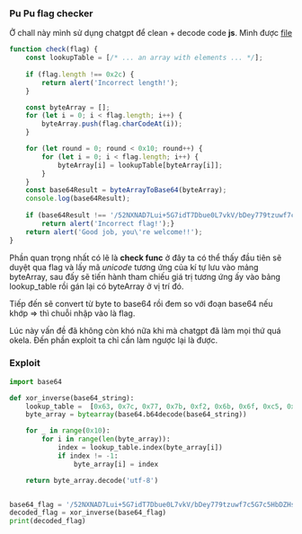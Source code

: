### Pu Pu flag checker

Ở chall này mình sử dụng chatgpt để clean + decode code **js**. Mình được [file](./clean.js)

```js
function check(flag) {
    const lookupTable = [/* ... an array with elements ... */];
    
    if (flag.length !== 0x2c) {
        return alert('Incorrect length!');
    }

    const byteArray = [];
    for (let i = 0; i < flag.length; i++) {
        byteArray.push(flag.charCodeAt(i));
    }

    for (let round = 0; round < 0x10; round++) {
        for (let i = 0; i < flag.length; i++) {
            byteArray[i] = lookupTable[byteArray[i]];
        }
    }
    const base64Result = byteArrayToBase64(byteArray);
    console.log(base64Result);
    
    if (base64Result !== '/52NXNAD7Lui+5G7idT7Dbue0L7vkV/bDey779tzuwf7c5G7c5HbDZHswUs=') {
        return alert('Incorrect flag!');}
    return alert('Good job, you\'re welcome!!');
}
```

Phần quan trọng nhất có lẽ là **check func**  ở đây ta có thể thấy đầu tiên sẽ duyệt qua flag và lấy mã *unicode* tương ứng của kí tự lưu vào mảng byteArray, sau đấy sẽ tiến hành tham chiếu giá trị tương ứng ấy vào bảng lookup_table rồi gán lại có byteArray ở vị trí đó.

Tiếp đến sẽ convert từ byte to base64 rồi đem so với đoạn base64 nếu khớp => thì chuỗi nhập vào là flag.

Lúc này vấn đề đã không còn khó nữa khi mà chatgpt đã làm mọi thứ quá okela. Đến phần exploit ta chỉ cần làm ngược lại là được.


### Exploit

```python
import base64

def xor_inverse(base64_string):
    lookup_table =  [0x63, 0x7c, 0x77, 0x7b, 0xf2, 0x6b, 0x6f, 0xc5, 0x30, 0x1, 0x67, 0x2b, 0xfe, 0xd7, 0xab, 0x76, 0xca, 0x82, 0xc9, 0x7d, 0xfa, 0x59, 0x47, 0xf0, 0xad, 0xd4, 0xa2, 0xaf, 0x9c, 0xa4, 0x72, 0xc0, 0xb7, 0xfd, 0x93, 0x26, 0x36, 0x3f, 0xf7, 0xcc, 0x34, 0xa5, 0xe5, 0xf1, 0x71, 0xd8, 0x31, 0x15, 0x4, 0xc7, 0x23, 0xc3, 0x18, 0x96, 0x5, 0x9a, 0x7, 0x12, 0x80, 0xe2, 0xeb, 0x27, 0xb2, 0x75, 0x9, 0x83, 0x2c, 0x1a, 0x1b, 0x6e, 0x5a, 0xa0, 0x52, 0x3b, 0xd6, 0xb3, 0x29, 0xe3, 0x2f, 0x84, 0x53, 0xd1, 0x0, 0xed, 0x20, 0xfc, 0xb1, 0x5b, 0x6a, 0xcb, 0xbe, 0x39, 0x4a, 0x4c, 0x58, 0xcf, 0xd0, 0xef, 0xaa, 0xfb, 0x43, 0x4d, 0x33, 0x85, 0x45, 0xf9, 0x2, 0x7f, 0x50, 0x3c, 0x9f, 0xa8, 0x51, 0xa3, 0x40, 0x8f, 0x92, 0x9d, 0x38, 0xf5, 0xbc, 0xb6, 0xda, 0x21, 0x10, 0xff, 0xf3, 0xd2, 0xcd, 0xc, 0x13, 0xec, 0x5f, 0x97, 0x44, 0x17, 0xc4, 0xa7, 0x7e, 0x3d, 0x64, 0x5d, 0x19, 0x73, 0x60, 0x81, 0x4f, 0xdc, 0x22, 0x2a, 0x90, 0x88, 0x46, 0xee, 0xb8, 0x14, 0xde, 0x5e, 0xb, 0xdb, 0xe0, 0x32, 0x3a, 0xa, 0x49, 0x6, 0x24, 0x5c, 0xc2, 0xd3, 0xac, 0x62, 0x91, 0x95, 0xe4, 0x79, 0xe7, 0xc8, 0x37, 0x6d, 0x8d, 0xd5, 0x4e, 0xa9, 0x6c, 0x56, 0xf4, 0xea, 0x65, 0x7a, 0xae, 0x8, 0xba, 0x78, 0x25, 0x2e, 0x1c, 0xa6, 0xb4, 0xc6, 0xe8, 0xdd, 0x74, 0x1f, 0x4b, 0xbd, 0x8b, 0x8a, 0x70, 0x3e, 0xb5, 0x66, 0x48, 0x3, 0xf6, 0xe, 0x61, 0x35, 0x57, 0xb9, 0x86, 0xc1, 0x1d, 0x9e, 0xe1, 0xf8, 0x98, 0x11, 0x69, 0xd9, 0x8e, 0x94, 0x9b, 0x1e, 0x87, 0xe9, 0xce, 0x55, 0x28, 0xdf, 0x8c, 0xa1, 0x89, 0xd, 0xbf, 0xe6, 0x42, 0x68, 0x41, 0x99, 0x2d, 0xf, 0xb0, 0x54, 0xbb, 0x16]
    byte_array = bytearray(base64.b64decode(base64_string))

    for _ in range(0x10):
        for i in range(len(byte_array)):
            index = lookup_table.index(byte_array[i])
            if index != -1:
                byte_array[i] = index

    return byte_array.decode('utf-8')


base64_flag = '/52NXNAD7Lui+5G7idT7Dbue0L7vkV/bDey779tzuwf7c5G7c5HbDZHswUs='
decoded_flag = xor_inverse(base64_flag)
print(decoded_flag)

```